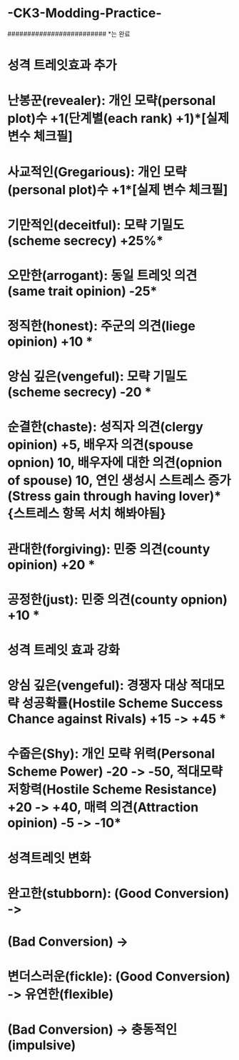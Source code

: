 # -CK3-Modding-Practice-
#########################
*는 완료
# 성격 트레잇효과 추가
# 난봉꾼(revealer): 개인 모략(personal plot)수 +1(단계별(each rank) +1)*[실제 변수 체크필]
# 사교적인(Gregarious): 개인 모략(personal plot)수 +1*[실제 변수 체크필]
# 기만적인(deceitful): 모략 기밀도(scheme secrecy) +25%*
# 오만한(arrogant): 동일 트레잇 의견(same trait opinion) -25*
# 정직한(honest): 주군의 의견(liege opinion) +10 *
# 앙심 깊은(vengeful): 모략 기밀도(scheme secrecy) -20 *
# 순결한(chaste): 성직자 의견(clergy opinion) +5, 배우자 의견(spouse opnion) 10, 배우자에 대한 의견(opnion of spouse) 10, 연인 생성시 스트레스 증가(Stress gain through having lover)*{스트레스 항목 서치 해봐야됨}
# 관대한(forgiving): 민중 의견(county opinion) +20 *
# 공정한(just): 민중 의견(county opnion) +10 *

# 성격 트레잇 효과 강화
# 앙심 깊은(vengeful): 경쟁자 대상 적대모략 성공확률(Hostile Scheme Success Chance against Rivals) +15 -> +45 *
# 수줍은(Shy): 개인 모략 위력(Personal Scheme Power) -20 -> -50, 적대모략 저항력(Hostile Scheme Resistance) +20 -> +40, 매력 의견(Attraction opinion) -5 -> -10*


# 성격트레잇 변화
# 완고한(stubborn): (Good Conversion) ->
#                   (Bad Conversion) -> 
# 변더스러운(fickle): (Good Conversion) -> 유연한(flexible)
#                     (Bad Conversion) -> 충동적인(impulsive)
